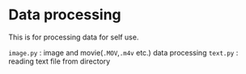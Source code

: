 # Data processing

This is for processing data for self use.


`image.py` : image and movie(`.MOV`,`.m4v` etc.) data processing
`text.py` : reading text file from directory
